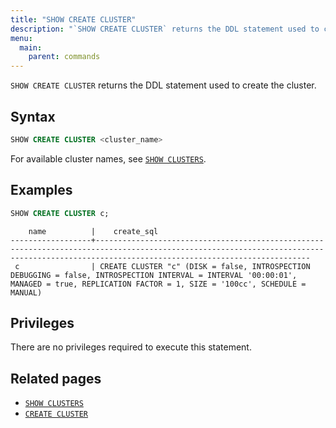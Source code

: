 ```yaml
---
title: "SHOW CREATE CLUSTER"
description: "`SHOW CREATE CLUSTER` returns the DDL statement used to create the cluster."
menu:
  main:
    parent: commands
---
```


`SHOW CREATE CLUSTER` returns the DDL statement used to create the cluster.

## Syntax

```sql
SHOW CREATE CLUSTER <cluster_name>
```

For available cluster names, see [`SHOW CLUSTERS`](/sql/show-clusters).

## Examples

```sql
SHOW CREATE CLUSTER c;
```

```nofmt
    name          |    create_sql
------------------+--------------------------------------------------------------------------------------------------------------------------------------------------------------------------------------------
 c                | CREATE CLUSTER "c" (DISK = false, INTROSPECTION DEBUGGING = false, INTROSPECTION INTERVAL = INTERVAL '00:00:01', MANAGED = true, REPLICATION FACTOR = 1, SIZE = '100cc', SCHEDULE = MANUAL)
```

## Privileges

There are no privileges required to execute this statement.

## Related pages

- [`SHOW CLUSTERS`](../show-clusters)
- [`CREATE CLUSTER`](../create-cluster)
